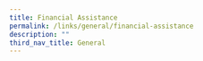 ```yaml
---
title: Financial Assistance
permalink: /links/general/financial-assistance
description: ""
third_nav_title: General
---
```


